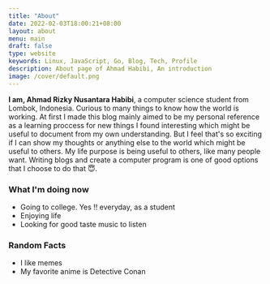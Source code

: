 ```yaml
---
title: "About"
date: 2022-02-03T18:00:21+08:00
layout: about
menu: main
draft: false
type: website
keywords: Linux, JavaScript, Go, Blog, Tech, Profile
description: About page of Ahmad Habibi, An introduction
image: /cover/default.png
---
```


**I am, Ahmad Rizky Nusantara Habibi**, a computer science student from Lombok, Indonesia. Curious to many things to know how the world is working. At first I made this blog mainly aimed to be my personal reference as a learning proccess for new things I found interesting which might be useful to document from my own understanding. But I feel that's so exciting if I can show my thoughts or anything else to the world which might be useful to others. My life purpose is being useful to others, like many people want. Writing blogs and create a computer program is one of good options that I choose to do that 😇.

### What I'm doing now

-   Going to college. Yes !! everyday, as a student
-   Enjoying life
-   Looking for good taste music to listen

### Random Facts

-   I like memes
-   My favorite anime is Detective Conan

